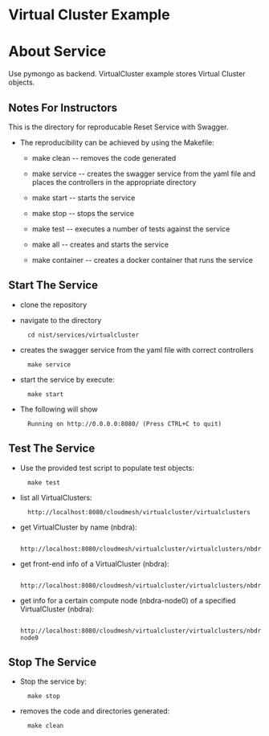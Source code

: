 # Virtual Cluster Example

# About Service
Use pymongo as backend. VirtualCluster example stores Virtual Cluster objects.


## Notes For Instructors
This is the directory for reproducable Reset Service with Swagger.

* The reproducibility can be achieved by using the Makefile:
    - make clean -- removes the code generated

    - make service -- creates the swagger service from the yaml file
    and places the controllers in the appropriate directory

    - make start  -- starts the service

    - make stop -- stops the service

    - make test -- executes a number of tests against the service

    - make all -- creates and starts the service

    - make container -- creates a docker container that runs the service

## Start The Service

* clone the repository
* navigate to the directory

        cd nist/services/virtualcluster

* creates the swagger service from the yaml file with correct controllers

        make service

* start the service by execute:

        make start

* The following will show

        Running on http://0.0.0.0:8080/ (Press CTRL+C to quit)

## Test The Service
* Use the provided test script to populate test objects:

        make test

* list all VirtualClusters:

        http://localhost:8080/cloudmesh/virtualcluster/virtualclusters
	
* get VirtualCluster by name (nbdra):

	    http://localhost:8080/cloudmesh/virtualcluster/virtualclusters/nbdra

* get front-end info of a VirtualCluster (nbdra):

    	http://localhost:8080/cloudmesh/virtualcluster/virtualclusters/nbdra/fe

* get info for a certain compute node (nbdra-node0) of a specified VirtualCluster (nbdra):

        http://localhost:8080/cloudmesh/virtualcluster/virtualclusters/nbdra/nbdra-node0

## Stop The Service

* Stop the service by:

        make stop

* removes the code and directories generated:

        make clean
